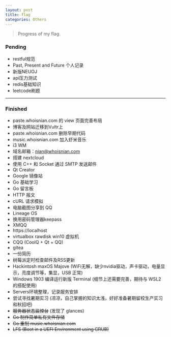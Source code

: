 ```yaml
---
layout: post
title: flag
categories: Others
---
```


> Progress of my flag.  

<!-- more -->

### Pending
* restful规范
* Past, Present and Future 个人记录
* 新版NEUOJ
* api压力测试
* redis基础知识
* leetcode刷题

---

### Finished
* paste.whoisnian.com 的 view 页面完善布局
* 博客及网站迁移到Vultr上
* paste.whoisnian.com 删除早期代码
* music.whoisnian.com 加入虾米音乐
* i3 WM
* 域名邮箱：nian@whoisnian.com
* 搭建 nextcloud
* 使用 C++ 和 Socket 通过 SMTP 发送邮件
* Qt Creator
* Google 镜像站
* Go 基础学习
* Go 留言板
* HTTP 报文
* cURL 请求模拟
* 电脑截图分享到 QQ
* Lineage OS
* 换用密码管理器keepass
* XMQQ
* https://localhost
* virtualbox rawdisk win10 虚拟机
* CQQ (CoolQ + Qt + QQ)
* gitea
* 一份简历
* 树莓派定时检查邮件及RSS更新
* Hackintosh maxOS Majove (WiFi无解，缺少nvidia驱动，声卡驱动，电量显示，亮度调节等，集显，USB 正常)
* Windows 1903 编译运行新版 Terminal (细节上还需要完善，期待与 WSL2 的搭配使用)
* Servers环境整理，记录服务安排
* 尝试寻找暑期实习 (凉凉，自己掌握的知识太浅，好好准备暑期留校生产实习和秋招吧)
* ~~服务器状态监控台~~ (发现了 glances)
* ~~Go 制作简单私有文件存储~~
* ~~Go 重制 music.whoisnian.com~~
* ~~LFS (Boot in a UEFI Environment using GRUB)~~
